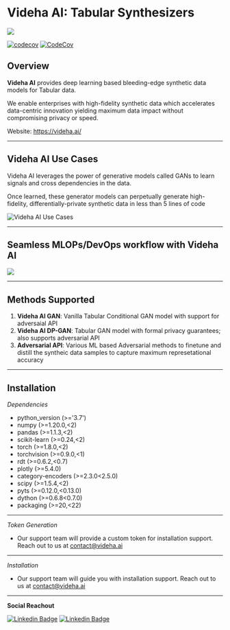 # Videha AI: Tabular Synthesizers
![](https://imgur.com/JP2Hf8u.png)


[![codecov](https://codecov.io/gh/videha-ai/Tabular_Synthesizers/branch/main/graph/badge.svg?token=5VSP2B3Y4Y)](https://codecov.io/gh/videha-ai/Tabular_Synthesizers)
[![CodeCov](https://github.com/videha-ai/Tabular_Synthesizers/actions/workflows/codeconv.yml/badge.svg)](https://github.com/videha-ai/Tabular_Synthesizers/actions/workflows/codeconv.yml)


**Overview**
---

**Videha AI** provides deep learning based bleeding-edge synthetic data models for Tabular data.

We enable enterprises with high-fidelity synthetic data which accelerates data-centric innovation yielding maximum data impact without compromising privacy or speed.

Website: https://videha.ai/

---     

**Videha AI Use Cases**
---
Videha AI leverages the power of generative models called GANs to learn signals and cross dependencies in the data. 

Once learned, these generator models can perpetually generate high-fidelity, differentially-private synthetic data in less than 5 lines of code


![](https://i.imgur.com/bXaJXZl.png "Videha AI Use Cases")

---

**Seamless MLOPs/DevOps workflow with Videha AI**
--

![](https://i.imgur.com/R0dTQZ6.png)

---

 **Methods Supported**
---

1. **Videha AI GAN**: Vanilla Tabular Conditional GAN model with support for adversaial API 
2. **Videha AI DP-GAN**:  Tabular GAN model with formal privacy guarantees; also supports adversarial API
3. **Adversarial API**: Various ML based Adversarial methods to finetune and distill the syntheic data samples to capture maximum represetational accuracy

---

**Installation**
---

*Dependencies*

- python_version (>='3.7')
- numpy (>=1.20.0,<2)
- pandas (>=1.1.3,<2)
- scikit-learn (>=0.24,<2)
- torch (>=1.8.0,<2)
- torchvision  (>=0.9.0,<1)
- rdt (>=0.6.2,<0.7)
- plotly (>=5.4.0)
- category-encoders (>=2.3.0<2.5.0)
- scipy (>=1.5.4,<2)
- pyts  (>=0.12.0,<0.13.0)
- dython (>=0.6.8<0.7.0)
- packaging (>=20,<22)

---
*Token Generation*
- Our support team will provide a custom token for installation support. Reach out to us at contact@videha.ai 

---
*Installation*
- Our support team will guide you with installation support. Reach out to us at contact@videha.ai

---


**Social Reachout**

[![Linkedin Badge](https://img.shields.io/badge/-Videha%20AI-1DA1F2?style=flat-square&logo=twitter&logoColor=white&link=https://twitter.com/VidehaAI)]( https://twitter.com/VidehaAI)
[![Linkedin Badge](https://img.shields.io/badge/-Videha%20AI-0A66C2?style=flat-square&logo=Linkedin&logoColor=white&link=https://www.linkedin.com/company/videha-ai/)](https://www.linkedin.com/company/videha-ai/)



